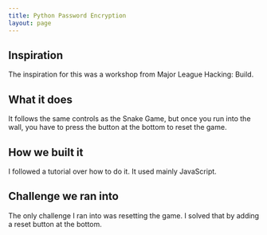 ```yaml
---
title: Python Password Encryption
layout: page
---
```


## Inspiration

The inspiration for this was a workshop from Major League Hacking: Build.

## What it does

It follows the same controls as the Snake Game, but once you run into the wall, you have to press the button at the bottom to reset the game.

## How we built it

I followed a tutorial over how to do it. It used mainly JavaScript.

## Challenge we ran into

The only challenge I ran into was resetting the game. I solved that by adding a reset button at the bottom.

